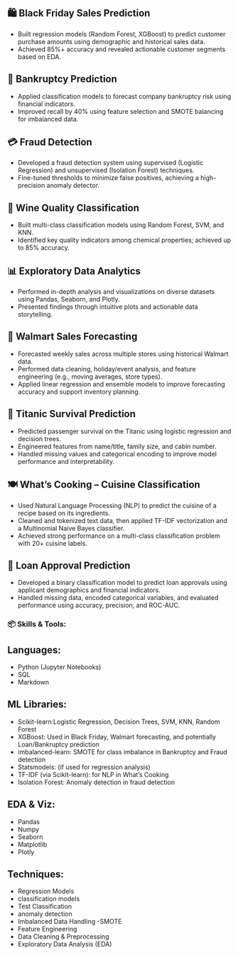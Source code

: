 ## 🛍️ Black Friday Sales Prediction
- Built regression models (Random Forest, XGBoost) to predict customer purchase amounts using demographic and historical sales data.
- Achieved 85%+ accuracy and revealed actionable customer segments based on EDA.

## 🏦 Bankruptcy Prediction
- Applied classification models to forecast company bankruptcy risk using financial indicators.
- Improved recall by 40% using feature selection and SMOTE balancing for imbalanced data.

## 💳 Fraud Detection
- Developed a fraud detection system using supervised (Logistic Regression) and unsupervised (Isolation Forest) techniques.
- Fine-tuned thresholds to minimize false positives, achieving a high-precision anomaly detector.

## 🍷 Wine Quality Classification
- Built multi-class classification models using Random Forest, SVM, and KNN.
- Identified key quality indicators among chemical properties; achieved up to 85% accuracy.

## 📊 Exploratory Data Analytics
- Performed in-depth analysis and visualizations on diverse datasets using Pandas, Seaborn, and Plotly.
- Presented findings through intuitive plots and actionable data storytelling.

## 🛒 Walmart Sales Forecasting
- Forecasted weekly sales across multiple stores using historical Walmart data.
- Performed data cleaning, holiday/event analysis, and feature engineering (e.g., moving averages, store types).
- Applied linear regression and ensemble models to improve forecasting accuracy and support inventory planning.

## 🚢 Titanic Survival Prediction
- Predicted passenger survival on the Titanic using logistic regression and decision trees.
- Engineered features from name/title, family size, and cabin number.
- Handled missing values and categorical encoding to improve model performance and interpretability.

## 🍽️ What’s Cooking – Cuisine Classification
- Used Natural Language Processing (NLP) to predict the cuisine of a recipe based on its ingredients.
- Cleaned and tokenized text data, then applied TF-IDF vectorization and a Multinomial Naive Bayes classifier.
- Achieved strong performance on a multi-class classification problem with 20+ cuisine labels.

## 🏦 Loan Approval Prediction
- Developed a binary classification model to predict loan approvals using applicant demographics and financial indicators.
- Handled missing data, encoded categorical variables, and evaluated performance using accuracy, precision, and ROC-AUC.

### 📦 Skills & Tools:
## Languages: 
- Python (Jupyter Notebooks)
- SQL
-  Markdown
## ML Libraries:
- Scikit-learn:Logistic Regression, Decision Trees, SVM, KNN, Random Forest
- XGBoost: Used in Black Friday, Walmart forecasting, and potentially Loan/Bankruptcy prediction
- imbalanced-learn: SMOTE for class imbalance in Bankruptcy and Fraud detection
- Statsmodels: (if used for regression analysis)
- TF-IDF (via Scikit-learn): for NLP in What’s Cooking
- Isolation Forest: Anomaly detection in fraud detection
## EDA & Viz: 
- Pandas
- Numpy
- Seaborn
- Matplotlib
- Plotly
## Techniques: 
- Regression Models
- classification models
- Test Classification
- anomaly detection
- Imbalanced Data Handling -SMOTE
- Feature Engineering
- Data Cleaning & Preprocessing
- Exploratory Data Analysis (EDA)
